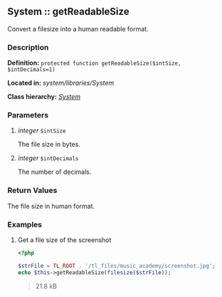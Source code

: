 
System :: getReadableSize
-------------------------------------------

Convert a filesize into a human readable format.


### Description ###

**Definition:** `protected function getReadableSize($intSize, $intDecimals=1)`

**Located in:** *system/libraries/System*

**Class hierarchy:** *[System](../System.md)*


### Parameters ###

1. *integer* `$intSize`

	The file size in bytes.

2. *integer* `$intDecimals`

	The number of decimals.


### Return Values ###

The file size in human format.
	

### Examples ###

1. Get a file size of the screenshot

	```php
	<?php

	$strFile = TL_ROOT . '/tl_files/music_academy/screenshot.jpg';
	echo $this->getReadableSize(filesize($strFile));
	```
	> 21.8 kB

